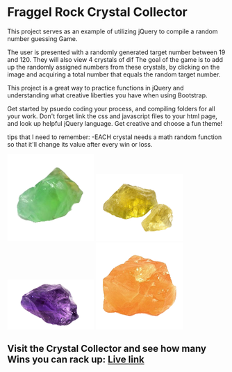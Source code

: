 # Fraggel Rock Crystal Collector


This project serves as an example of utilizing jQuery to compile a random number guessing Game.

The user is presented with a randomly generated target number between 19 and 120. They will also view 4 crystals of dif
The goal of the game is to add up the randomly assigned numbers from these crystals, by clicking on the image and acquiring a total number that equals the random target number.

This project is a great way to practice functions in jQuery and understanding what creative liberties you have when using Bootstrap.

Get started by psuedo coding your process, and compiling folders for all your work. Don't forget link the css and javascript files to your html page, and look up helpful jQuery language.
Get creative and choose a fun theme!

tips that I need to remember: -EACH crystal needs a math random function so that it'll change its value after every win or loss.

<img src="./assets/images/crystal-green2.png" alt="crystalGreen" width="200"/>
<img src="./assets/images/crystal-yellow2%20.png" alt="crystalYellow" width="200"/>
<img src="./assets/images/crystal-purple2.png" alt="crystalPurple" width="200"/>
<img src="./assets/images/crystal-orange2.png" alt="crystalOrange" width="200"/>

## Visit the Crystal Collector and see how many Wins you can rack up: [Live link](https://kristendlr.github.io/unit-4-game/)

